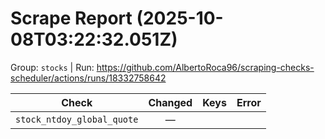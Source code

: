 # Scrape Report (2025-10-08T03:22:32.051Z)

Group: `stocks`  |  Run: https://github.com/AlbertoRoca96/scraping-checks-scheduler/actions/runs/18332758642

| Check | Changed | Keys | Error |
|---|:---:|:--|:--|
| `stock_ntdoy_global_quote` | — |  |  |
